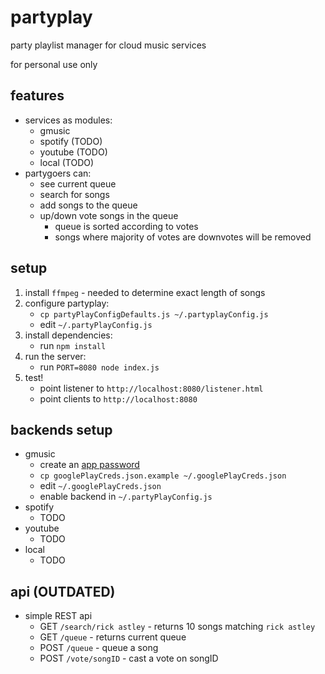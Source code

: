 partyplay
=========

party playlist manager for cloud music services

for personal use only

features
--------

* services as modules:
  * gmusic
  * spotify (TODO)
  * youtube (TODO)
  * local (TODO)
* partygoers can:
  * see current queue
  * search for songs
  * add songs to the queue
  * up/down vote songs in the queue
    * queue is sorted according to votes
    * songs where majority of votes are downvotes will be removed

setup
-----

1. install `ffmpeg` - needed to determine exact length of songs
2. configure partyplay:
    * `cp partyPlayConfigDefaults.js ~/.partyplayConfig.js`
    * edit `~/.partyPlayConfig.js`
3. install dependencies:
    * run `npm install`
4. run the server:
    * run `PORT=8080 node index.js`
5. test!
    * point listener to `http://localhost:8080/listener.html`
    * point clients to `http://localhost:8080`

backends setup
--------------

* gmusic
    * create an [app password](https://security.google.com/settings/security/apppasswords)
    * `cp googlePlayCreds.json.example ~/.googlePlayCreds.json`
    * edit `~/.googlePlayCreds.json`
    * enable backend in `~/.partyPlayConfig.js`
* spotify
    * TODO
* youtube
    * TODO
* local
    * TODO

api (OUTDATED)
--------------

* simple REST api
  * GET `/search/rick astley` - returns 10 songs matching `rick astley`
  * GET `/queue` - returns current queue
  * POST `/queue` - queue a song
  * POST `/vote/songID` - cast a vote on songID
